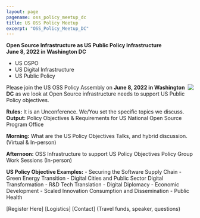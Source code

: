 ```yaml
---
layout: page
pagename: oss_policy_meetup_dc
title: US OSS Policy Meetup
excerpt: "OSS_Policy_Meetup_DC"
---
```


**Open Source Infrastructure as US Public Policy Infrastructure**<br>
**June 8, 2022 in Washington DC**

- US OSPO
- US Digital Infrastructure 
- US Public Policy

<img src="{{ ASSET_PATH }}/assets/images/InfrastructureUSOSPO.png" style="float:right;max-width:300px;" />

Please join the US OSS Policy Assembly on **June 8, 2022 in Washington DC** as we look at Open Source infrastructure needs to support US Public Policy objectives.  

**Rules:**  It is an Unconference.  We/You set the specific topics we discuss.<br>
**Output:**  Policy Objectives & Requirements for US National Open Source Program Office

**Morning:**    	What are the US Policy Objectives 
      	Talks, and hybrid discussion. (Virtual & In-person)

**Afternoon:** 	OSS Infrastructure to support US Policy Objectives
Policy Group Work Sessions (In-person)

**US Policy Objective Examples:**
	- Securing the Software Supply Chain
	- Green Energy Transition
	- Digital Cities and Public Sector Digital Transformation
	- R&D Tech Translation
	- Digital Diplomacy
	- Economic Development
	- Scaled Innovation Consumption and Dissemination
	- Public Health

[Register Here]
[Logistics]
[Contact]  (Travel funds, speaker, questions)

